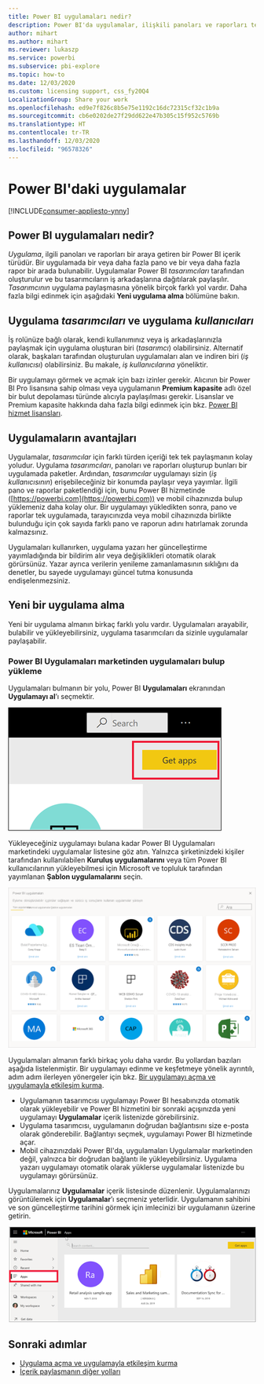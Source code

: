 ```yaml
---
title: Power BI uygulamaları nedir?
description: Power BI'da uygulamalar, ilişkili panoları ve raporları tek bir yerde bir araya getirir.
author: mihart
ms.author: mihart
ms.reviewer: lukaszp
ms.service: powerbi
ms.subservice: pbi-explore
ms.topic: how-to
ms.date: 12/03/2020
ms.custom: licensing support, css_fy20Q4
LocalizationGroup: Share your work
ms.openlocfilehash: ed9e7f826c8b5e75e1192c16dc72315cf32c1b9a
ms.sourcegitcommit: cb6e0202de27f29dd622e47b305c15f952c5769b
ms.translationtype: HT
ms.contentlocale: tr-TR
ms.lasthandoff: 12/03/2020
ms.locfileid: "96578326"
---
```

# <a name="apps-in-power-bi"></a>Power BI'daki uygulamalar

[!INCLUDE[consumer-appliesto-ynny](../includes/consumer-appliesto-ynny.md)]


## <a name="what-is-a-power-bi-app"></a>Power BI uygulamaları nedir?
*Uygulama*, ilgili panoları ve raporları bir araya getiren bir Power BI içerik türüdür. Bir uygulamada bir veya daha fazla pano ve bir veya daha fazla rapor bir arada bulunabilir. Uygulamalar Power BI *tasarımcıları* tarafından oluşturulur ve bu tasarımcıların iş arkadaşlarına dağıtılarak paylaşılır. *Tasarımcının* uygulama paylaşmasına yönelik birçok farklı yol vardır. Daha fazla bilgi edinmek için aşağıdaki **Yeni uygulama alma** bölümüne bakın. 


## <a name="app-designers-and-app-users"></a>Uygulama *tasarımcıları* ve uygulama *kullanıcıları*
İş rolünüze bağlı olarak, kendi kullanımınız veya iş arkadaşlarınızla paylaşmak için uygulama oluşturan biri (*tasarımcı*) olabilirsiniz. Alternatif olarak, başkaları tarafından oluşturulan uygulamaları alan ve indiren biri (*iş kullanıcısı*) olabilirsiniz. Bu makale, *iş kullanıcılarına* yöneliktir.

Bir uygulamayı görmek ve açmak için bazı izinler gerekir. Alıcının bir Power BI Pro lisansına sahip olması veya uygulamanın **Premium kapasite** adlı özel bir bulut depolaması türünde alıcıyla paylaşılması gerekir. Lisanslar ve Premium kapasite hakkında daha fazla bilgi edinmek için bkz. [Power BI hizmet lisansları](end-user-license.md).

## <a name="advantages-of-apps"></a>Uygulamaların avantajları
Uygulamalar, *tasarımcılar* için farklı türden içeriği tek tek paylaşmanın kolay yoludur. Uygulama *tasarımcıları*, panoları ve raporları oluşturup bunları bir uygulamada paketler. Ardından, *tasarımcılar* uygulamayı sizin (*iş kullanıcısının*) erişebileceğiniz bir konumda paylaşır veya yayımlar. İlgili pano ve raporlar paketlendiği için, bunu Power BI hizmetinde ([https://powerbi.com](https://powerbi.com)) ve mobil cihazınızda bulup yüklemeniz daha kolay olur. Bir uygulamayı yükledikten sonra, pano ve raporlar tek uygulamada, tarayıcınızda veya mobil cihazınızda birlikte bulunduğu için çok sayıda farklı pano ve raporun adını hatırlamak zorunda kalmazsınız.

Uygulamaları kullanırken, uygulama yazarı her güncelleştirme yayımladığında bir bildirim alır veya değişiklikleri otomatik olarak görürsünüz. Yazar ayrıca verilerin yenileme zamanlamasının sıklığını da denetler, bu sayede uygulamayı güncel tutma konusunda endişelenmezsiniz. 

<!-- add conceptual art -->
## <a name="get-a-new-app"></a>Yeni bir uygulama alma
Yeni bir uygulama almanın birkaç farklı yolu vardır. Uygulamaları arayabilir, bulabilir ve yükleyebilirsiniz, uygulama tasarımcıları da sizinle uygulamalar paylaşabilir. 

### <a name="find-and-install-apps-from-the-power-bi-apps-marketplace"></a>Power BI Uygulamaları marketinden uygulamaları bulup yükleme
Uygulamaları bulmanın bir yolu, Power BI **Uygulamaları** ekranından **Uygulamayı al**’ı seçmektir. 

![Uygulamaları al simgesini gösteren Uygulamalar ekranının ekran görüntüsü](./media/end-user-apps/power-bi-get-apps-button.png)

Yükleyeceğiniz uygulamayı bulana kadar Power BI Uygulamaları marketindeki uygulamalar listesine göz atın. Yalnızca şirketinizdeki kişiler tarafından kullanılabilen **Kuruluş uygulamalarını** veya tüm Power BI kullanıcılarının yükleyebilmesi için Microsoft ve topluluk tarafından yayımlanan **Şablon uygulamalarını** seçin. 

![Power BI Uygulamaları marketi](./media/end-user-apps/power-bi-app-marketplace.png)

Uygulamaları almanın farklı birkaç yolu daha vardır. Bu yollardan bazıları aşağıda listelenmiştir. Bir uygulamayı edinme ve keşfetmeye yönelik ayrıntılı, adım adım ilerleyen yönergeler için bkz. [Bir uygulamayı açma ve uygulamayla etkileşim kurma](end-user-app-view.md).

* Uygulamanın tasarımcısı uygulamayı Power BI hesabınızda otomatik olarak yükleyebilir ve Power BI hizmetini bir sonraki açışınızda yeni uygulamayı **Uygulamalar** içerik listenizde görebilirsiniz. 
* Uygulama tasarımcısı, uygulamanın doğrudan bağlantısını size e-posta olarak gönderebilir. Bağlantıyı seçmek, uygulamayı Power BI hizmetinde açar.
* Mobil cihazınızdaki Power BI'da, uygulamaları Uygulamalar marketinden değil, yalnızca bir doğrudan bağlantı ile yükleyebilirsiniz. Uygulama yazarı uygulamayı otomatik olarak yüklerse uygulamalar listenizde bu uygulamayı görürsünüz. 


Uygulamalarınız **Uygulamalar** içerik listesinde düzenlenir. Uygulamalarınızı görüntülemek için **Uygulamalar**’ı seçmeniz yeterlidir. Uygulamanın sahibini ve son güncelleştirme tarihini görmek için imlecinizi bir uygulamanın üzerine getirin. 

![Power BI'daki uygulamalar](./media/end-user-apps/power-bi-apps.png)


## <a name="next-steps"></a>Sonraki adımlar
* [Uygulama açma ve uygulamayla etkileşim kurma](end-user-app-view.md)
* [İçerik paylaşmanın diğer yolları](end-user-shared-with-me.md)

